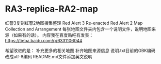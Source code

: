 # RA3-replica-RA2-map

红警3复刻红警2地图搜集整理 Red Alert 3 Re-enacted Red Alert 2 Map Collection and Arrangement
每张地图文件夹内包含一个说明文件，说明地图来源（如果有的话）。
内容我在百度贴吧有发表：https://tieba.baidu.com/p/6331106044

希望改进的是：
  补充更多的相关地图
  补齐地图来源信息
  说明.txt目前的GBK编码改成utf-8编码
  README.md文件添加英文说明
